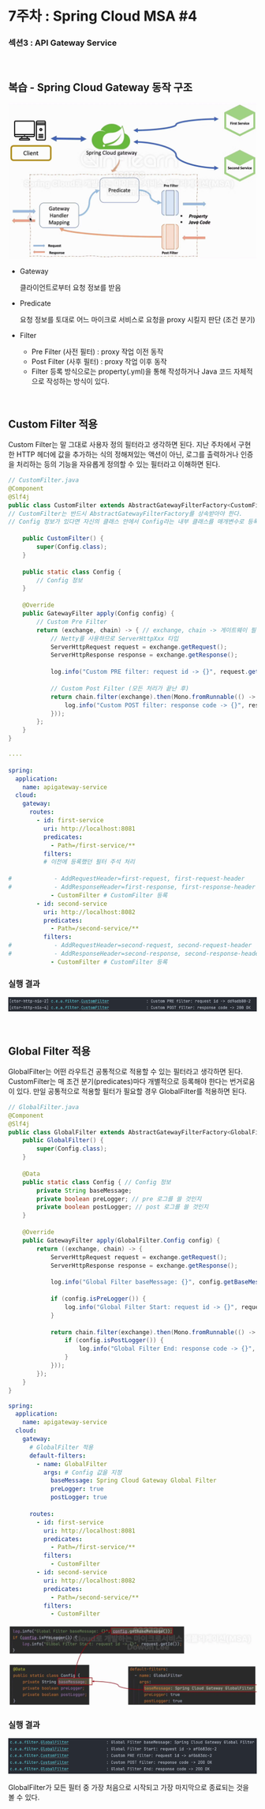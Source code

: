 # 7주차 : Spring Cloud MSA #4

### 섹션3 : API Gateway Service
<br/>

## 복습 - Spring Cloud Gateway 동작 구조

![1.png](./images/1.png)

- Gateway
    
    클라이언트로부터 요청 정보를 받음
    
- Predicate
    
    요청 정보를 토대로 어느 마이크로 서비스로 요청을 proxy 시킬지 판단 (조건 분기)
    
- Filter
    - Pre Filter (사전 필터) : proxy 작업 이전 동작
    - Post Filter (사후 필터) : proxy 작업 이후 동작
    - Filter 등록 방식으로는 property(.yml)을 통해 작성하거나 Java 코드 자체적으로 작성하는 방식이 있다.
<br/>

## Custom Filter 적용

Custom Filter는 말 그대로 사용자 정의 필터라고 생각하면 된다. 지난 주차에서 구현한 HTTP 헤더에 값을 추가하는 식의 정해져있는 액션이 아닌, 로그를 출력하거나 인증을 처리하는 등의 기능을 자유롭게 정의할 수 있는 필터라고 이해하면 된다.

```java
// CustomFilter.java
@Component
@Slf4j
public class CustomFilter extends AbstractGatewayFilterFactory<CustomFilter.Config> {
// CustomFilter는 반드시 AbstractGatewayFilterFactory를 상속받아야 한다.
// Config 정보가 있다면 자신의 클래스 안에서 Config라는 내부 클래스를 매개변수로 등록한다.

    public CustomFilter() {
        super(Config.class);
    }

    public static class Config {
        // Config 정보
    }

    @Override
    public GatewayFilter apply(Config config) {
        // Custom Pre Filter
        return (exchange, chain) -> { // exchange, chain -> 게이트웨이 필터
            // Netty를 사용하므로 ServerHttpXxx 타입
            ServerHttpRequest request = exchange.getRequest();
            ServerHttpResponse response = exchange.getResponse();

            log.info("Custom PRE filter: request id -> {}", request.getId());

            // Custom Post Filter (모든 처리가 끝난 후)
            return chain.filter(exchange).then(Mono.fromRunnable(() -> { // Mono.fromRunnable() -> 비동기 작업을 수행할 때 사용
                log.info("Custom POST filter: response code -> {}", response.getStatusCode());
            }));
        };
    }
}
```

```yaml
....

spring:
  application:
    name: apigateway-service
  cloud:
    gateway:
      routes:
        - id: first-service
          uri: http://localhost:8081
          predicates:
            - Path=/first-service/**
          filters:
          # 이전에 등록했던 필터 주석 처리
          
#            - AddRequestHeader=first-request, first-request-header
#            - AddResponseHeader=first-response, first-response-header
            - CustomFilter # CustomFilter 등록
        - id: second-service
          uri: http://localhost:8082
          predicates:
            - Path=/second-service/**
          filters:
#            - AddRequestHeader=second-request, second-request-header
#            - AddResponseHeader=second-response, second-response-header
            - CustomFilter # CustomFilter 등록
```

### 실행 결과

![2.png](./images/2.png)

<br/>

## Global Filter 적용

GlobalFilter는 어떤 라우트건 공통적으로 적용할 수 있는 필터라고 생각하면 된다. CustomFilter는 매 조건 분기(predicates)마다 개별적으로 등록해야 한다는 번거로움이 있다. 만일 공통적으로 적용할 필터가 필요할 경우 GlobalFilter를 적용하면 된다.

```java
// GlobalFilter.java
@Component
@Slf4j
public class GlobalFilter extends AbstractGatewayFilterFactory<GlobalFilter.Config> {
    public GlobalFilter() {
        super(Config.class);
    }

    @Data
    public static class Config { // Config 정보
        private String baseMessage;
        private boolean preLogger; // pre 로그를 쓸 것인지
        private boolean postLogger; // post 로그를 쓸 것인지
    }

    @Override
    public GatewayFilter apply(GlobalFilter.Config config) {
        return ((exchange, chain) -> {
            ServerHttpRequest request = exchange.getRequest();
            ServerHttpResponse response = exchange.getResponse();

            log.info("Global Filter baseMessage: {}", config.getBaseMessage());

            if (config.isPreLogger()) {
                log.info("Global Filter Start: request id -> {}", request.getId());
            }

            return chain.filter(exchange).then(Mono.fromRunnable(() -> {
                if (config.isPostLogger()) {
                    log.info("Global Filter End: response code -> {}", response.getStatusCode());
                }
            }));
        });
    }
}
```

```yaml
spring:
  application:
    name: apigateway-service
  cloud:
    gateway:
      # GlobalFilter 적용
      default-filters:
        - name: GlobalFilter
          args: # Config 값을 지정
            baseMessage: Spring Cloud Gateway Global Filter
            preLogger: true
            postLogger: true
      
      routes:
        - id: first-service
          uri: http://localhost:8081
          predicates:
            - Path=/first-service/**
          filters:
            - CustomFilter
        - id: second-service
          uri: http://localhost:8082
          predicates:
            - Path=/second-service/**
          filters:
            - CustomFilter
```

![3.png](./images/3.png)

### 실행 결과

![4.png](./images/4.png)

GlobalFilter가 모든 필터 중 가장 처음으로 시작되고 가장 마지막으로 종료되는 것을 볼 수 있다.